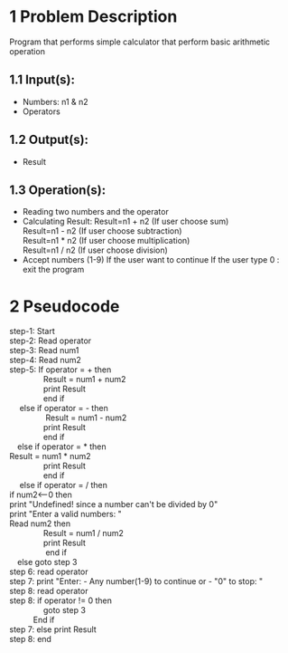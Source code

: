 # 1 Problem Description 
Program that performs simple calculator that perform basic arithmetic operation
## 1.1 Input(s):
  -	Numbers: n1 & n2 
  -	Operators
## 1.2 Output(s): 
  -	Result
## 1.3 Operation(s):
  -	Reading two numbers and the operator
  -	Calculating Result:
     	Result=n1 + n2 (If user choose sum)</br>
    	Result=n1 - n2 (If user choose subtraction)</br>
    	Result=n1 * n2 (If user choose multiplication)</br>
    	Result=n1 / n2 (If user choose division)</br>
  -	Accept numbers (1-9) If the user want to continue 
    	If the user type 0 : exit the program</br>

# 2 Pseudocode
step-1: Start</br>
step-2: Read operator </br>
step-3: Read num1</br>
step-4: Read num2</br>
step-5: If operator = + then</br>
             Result = num1 + num2</br>
             print Result</br>
             end if</br>
           else if operator = - then</br>
             Result = num1 - num2</br>
             print Result</br>
             end if</br>
           else if operator = * then</br>
                Result = num1 * num2</br>
             print Result</br>
             end if</br>
             else if operator = / then</br>
                  if num2<--0 then</br>
                     print "Undefined!  since a number can't be divided by 0"</br>
                     print "Enter a valid numbers: "</br>
                  Read num2 then</br>
             Result = num1 / num2</br>
             print Result</br>
             end if</br>
           else goto step 3</br>
step 6: read operator</br>
step 7: print "Enter: - Any number(1-9) to continue or - \"0\" to stop: "</br>
step 8: read operator</br>
step 8: if operator != 0 then</br>
     goto step 3</br>
   End if</br>
step 7: else print Result</br>
step 8: end</br>

